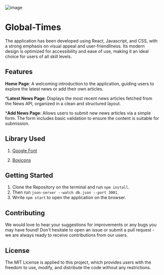 ![image](https://github.com/Gachure/Global-Times/assets/152380375/f7c81b17-5e26-484d-9404-971de49d9b14)

# Global-Times
The application has been developed using React, Javascript, and CSS, with a strong emphasis on visual appeal and user-friendliness. Its modern design is optimized for accessibility and ease of use, making it an ideal choice for users of all skill levels.
## Features
**Home Page**: A welcoming introduction to the application, guiding users to explore the latest news or add their own articles.

***Latest News Page**: Displays the most recent news articles fetched from the News API, organized in a clean and structured layout.

***Add News Page**: Allows users to submit new news articles via a simple form. The form includes basic validation to ensure the content is suitable for submission.
## Library Used

1. [Google Font](https://fonts.google.com/)

2. [Boxicons](https://boxicons.com/)
## Getting Started
1. Clone the Repository on the terminal and run ```npm install```.
2. Then run ```json-server --watch db.json --port 3001```.
3. Wrrite ```npm start``` to open the application on the browser.
## Contributing
We would love to hear your suggestions for improvements or any bugs you may have found! Don't hesitate to open an issue or submit a pull request - we are always ready to receive contributions from our users.
## License
The MIT License is applied to this project, which provides users with the freedom to use, modify, and distribute the code without any restrictions.
